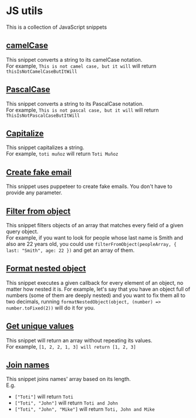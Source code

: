 # JS utils

This is a collection of JavaScript snippets

## [camelCase](camelCase.js)

This snippet converts a string to its camelCase notation.\
For example, `This is not camel case, but it will` will return `thisIsNotCamelCaseButItWill`

## [PascalCase](PascalCase.js)

This snippet converts a string to its PascalCase notation.\
For example, `This is not pascal case, but it will` will return `ThisIsNotPascalCaseButItWill`

## [Capitalize](capitalize.js)

This snippet capitalizes a string.\
For example, `toti muñoz` will return `Toti Muñoz`

## [Create fake email](createFakeEmail.js)

This snippet uses puppeteer to create fake emails. You don't have to provide any parameter.

## [Filter from object](filterFromObject.js)

This snippet filters objects of an array that matches every field of a given query object.\
For example, if you want to look for people whose last name is Smith and also are 22 years old, you could use
`filterFromObject(peopleArray, { last: "Smith", age: 22 })` and get an array of them.

## [Format nested object](formatNestedObject.js)

This snippet executes a given callback for every element of an object, no matter how nested it is.
For example, let's say that you have an object full of numbers (some of them are deeply nested) and you want to fix them all to two decimals, running `formatNestedObject(object, (number) => number.toFixed(2))` will do it for you.

## [Get unique values](getUniqueValues.js)

This snippet will return an array without repeating its values.\
For example, `[1, 2, 2, 1, 3] will return [1, 2, 3]`

## [Join names](joinNames.js)

This snippet joins names' array based on its length.\
E.g.

-   `["Toti"]` will return `Toti`
-   `["Toti", "John"]` will return `Toti and John`
-   `["Toti", "John", "Mike"]` will return `Toti, John and Mike`

